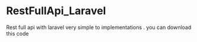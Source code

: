 # RestFullApi_Laravel
Rest full api with laravel very simple to implementations . you can download this code
